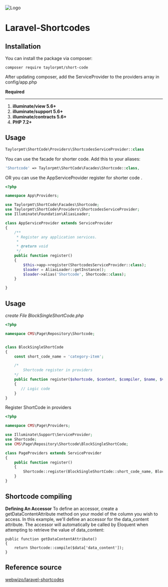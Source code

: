 
![Logo](https://baqirfarooq.files.wordpress.com/2016/09/shortcodes.jpg)


# Laravel-Shortcodes




## Installation 

You can install the package via composer:

```composer
composer require taylorpmt/short-code
```
After updating composer, add the ServiceProvider to the providers array in config/app.php


**Required** 

---
1.  **illuminate/view 5.6+**
2.  **illuminate/support 5.6+**
3.  **illuminate/contracts 5.6+**
4.  **PHP 7.2+** 

## Usage
```php
Taylorpmt\ShortCode\Providers\ShortcodesServiceProvider::class
```
You can use the facade for shorter code. Add this to your aliases:
```php
'Shortcode' => Taylorpmt\ShortCode\Facades\Shortcode::class,
```
OR you can use the AppServiceProvider register for shorter code . 
```php
<?php

namespace App\Providers;

use Taylorpmt\ShortCode\Facades\Shortcode;
use Taylorpmt\ShortCode\Providers\ShortcodesServiceProvider;
use Illuminate\Foundation\AliasLoader;

class AppServiceProvider extends ServiceProvider
{
    /**
     * Register any application services.
     *
     * @return void
     */
    public function register()
    {   
        $this->app->register(ShortcodesServiceProvider::class);
        $loader = AliasLoader::getInstance();
        $loader->alias('Shortcode', Shortcode::class);
    }

}

```
## Usage


*create File BlockSingleShortCode.php*
```php
<?php

namespace CMS\Page\Repository\Shortcode;


class BlockSingleShortCode
{
    const short_code_name = 'category-item';

    /*
        Shortcode register in providers 
    */
    public function register($shortcode, $content, $compiler, $name, $viewData)
    {
       // Logic code 
    }
}
```
Register ShortCode in providers
```php
<?php

namespace CMS\Page\Providers;

use Illuminate\Support\ServiceProvider;
use Shortcode;
use CMS\Page\Repository\Shortcode\BlockSingleShortCode;

class PageProviders extends ServiceProvider
{
    public function register()
    {
        Shortcode::register(BlockSingleShortCode::short_code_name, BlockSingleShortCode::class);
    }
}

```

## Shortcode compiling
**Defining An Accessor**
To define an accessor, create a getDataContentAttribute method on your model of the column you wish to access. 
In this example, we'll define an accessor for the data_content attribute. 
The accessor will automatically be called by Eloquent when attempting to retrieve the value of data_content:
```
public function getDataContentAttribute()
{
    return Shortcode::compile($data['data_content']);
}
```
## Reference source
[webwizo/laravel-shortcodes ](https://github.com/webwizo/laravel-shortcodes)
